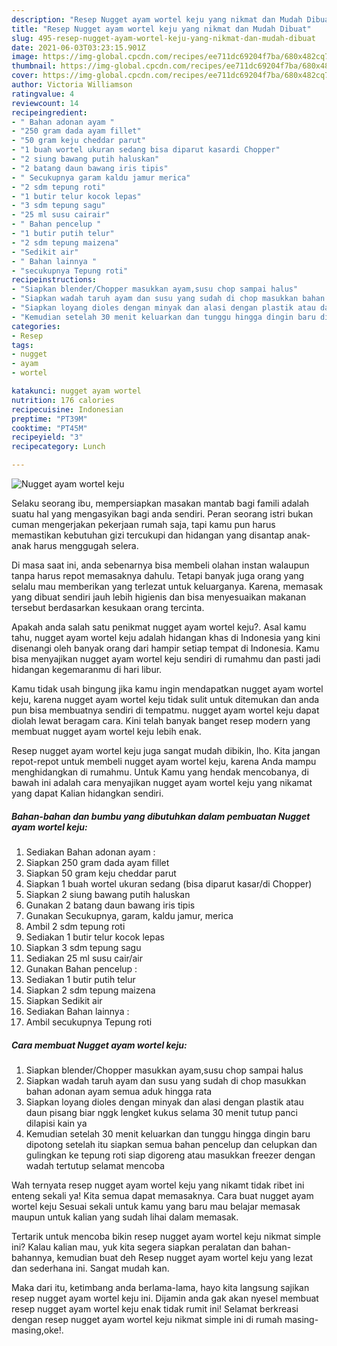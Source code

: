 ```yaml
---
description: "Resep Nugget ayam wortel keju yang nikmat dan Mudah Dibuat"
title: "Resep Nugget ayam wortel keju yang nikmat dan Mudah Dibuat"
slug: 495-resep-nugget-ayam-wortel-keju-yang-nikmat-dan-mudah-dibuat
date: 2021-06-03T03:23:15.901Z
image: https://img-global.cpcdn.com/recipes/ee711dc69204f7ba/680x482cq70/nugget-ayam-wortel-keju-foto-resep-utama.jpg
thumbnail: https://img-global.cpcdn.com/recipes/ee711dc69204f7ba/680x482cq70/nugget-ayam-wortel-keju-foto-resep-utama.jpg
cover: https://img-global.cpcdn.com/recipes/ee711dc69204f7ba/680x482cq70/nugget-ayam-wortel-keju-foto-resep-utama.jpg
author: Victoria Williamson
ratingvalue: 4
reviewcount: 14
recipeingredient:
- " Bahan adonan ayam "
- "250 gram dada ayam fillet"
- "50 gram keju cheddar parut"
- "1 buah wortel ukuran sedang bisa diparut kasardi Chopper"
- "2 siung bawang putih haluskan"
- "2 batang daun bawang iris tipis"
- " Secukupnya garam kaldu jamur merica"
- "2 sdm tepung roti"
- "1 butir telur kocok lepas"
- "3 sdm tepung sagu"
- "25 ml susu cairair"
- " Bahan pencelup "
- "1 butir putih telur"
- "2 sdm tepung maizena"
- "Sedikit air"
- " Bahan lainnya "
- "secukupnya Tepung roti"
recipeinstructions:
- "Siapkan blender/Chopper masukkan ayam,susu chop sampai halus"
- "Siapkan wadah taruh ayam dan susu yang sudah di chop masukkan bahan adonan ayam semua aduk hingga rata"
- "Siapkan loyang dioles dengan minyak dan alasi dengan plastik atau daun pisang biar nggk lengket kukus selama 30 menit tutup panci dilapisi kain ya"
- "Kemudian setelah 30 menit keluarkan dan tunggu hingga dingin baru dipotong setelah itu siapkan semua bahan pencelup dan celupkan dan gulingkan ke tepung roti siap digoreng atau masukkan freezer dengan wadah tertutup selamat mencoba"
categories:
- Resep
tags:
- nugget
- ayam
- wortel

katakunci: nugget ayam wortel 
nutrition: 176 calories
recipecuisine: Indonesian
preptime: "PT39M"
cooktime: "PT45M"
recipeyield: "3"
recipecategory: Lunch

---
```



![Nugget ayam wortel keju](https://img-global.cpcdn.com/recipes/ee711dc69204f7ba/680x482cq70/nugget-ayam-wortel-keju-foto-resep-utama.jpg)

Selaku seorang ibu, mempersiapkan masakan mantab bagi famili adalah suatu hal yang mengasyikan bagi anda sendiri. Peran seorang istri bukan cuman mengerjakan pekerjaan rumah saja, tapi kamu pun harus memastikan kebutuhan gizi tercukupi dan hidangan yang disantap anak-anak harus menggugah selera.

Di masa  saat ini, anda sebenarnya bisa membeli olahan instan walaupun tanpa harus repot memasaknya dahulu. Tetapi banyak juga orang yang selalu mau memberikan yang terlezat untuk keluarganya. Karena, memasak yang dibuat sendiri jauh lebih higienis dan bisa menyesuaikan makanan tersebut berdasarkan kesukaan orang tercinta. 



Apakah anda salah satu penikmat nugget ayam wortel keju?. Asal kamu tahu, nugget ayam wortel keju adalah hidangan khas di Indonesia yang kini disenangi oleh banyak orang dari hampir setiap tempat di Indonesia. Kamu bisa menyajikan nugget ayam wortel keju sendiri di rumahmu dan pasti jadi hidangan kegemaranmu di hari libur.

Kamu tidak usah bingung jika kamu ingin mendapatkan nugget ayam wortel keju, karena nugget ayam wortel keju tidak sulit untuk ditemukan dan anda pun bisa membuatnya sendiri di tempatmu. nugget ayam wortel keju dapat diolah lewat beragam cara. Kini telah banyak banget resep modern yang membuat nugget ayam wortel keju lebih enak.

Resep nugget ayam wortel keju juga sangat mudah dibikin, lho. Kita jangan repot-repot untuk membeli nugget ayam wortel keju, karena Anda mampu menghidangkan di rumahmu. Untuk Kamu yang hendak mencobanya, di bawah ini adalah cara menyajikan nugget ayam wortel keju yang nikamat yang dapat Kalian hidangkan sendiri.

<!--inarticleads1-->

##### Bahan-bahan dan bumbu yang dibutuhkan dalam pembuatan Nugget ayam wortel keju:

1. Sediakan  Bahan adonan ayam :
1. Siapkan 250 gram dada ayam fillet
1. Siapkan 50 gram keju cheddar parut
1. Siapkan 1 buah wortel ukuran sedang (bisa diparut kasar/di Chopper)
1. Siapkan 2 siung bawang putih haluskan
1. Gunakan 2 batang daun bawang iris tipis
1. Gunakan  Secukupnya, garam, kaldu jamur, merica
1. Ambil 2 sdm tepung roti
1. Sediakan 1 butir telur kocok lepas
1. Siapkan 3 sdm tepung sagu
1. Sediakan 25 ml susu cair/air
1. Gunakan  Bahan pencelup :
1. Sediakan 1 butir putih telur
1. Siapkan 2 sdm tepung maizena
1. Siapkan Sedikit air
1. Sediakan  Bahan lainnya :
1. Ambil secukupnya Tepung roti




<!--inarticleads2-->

##### Cara membuat Nugget ayam wortel keju:

1. Siapkan blender/Chopper masukkan ayam,susu chop sampai halus
1. Siapkan wadah taruh ayam dan susu yang sudah di chop masukkan bahan adonan ayam semua aduk hingga rata
1. Siapkan loyang dioles dengan minyak dan alasi dengan plastik atau daun pisang biar nggk lengket kukus selama 30 menit tutup panci dilapisi kain ya
1. Kemudian setelah 30 menit keluarkan dan tunggu hingga dingin baru dipotong setelah itu siapkan semua bahan pencelup dan celupkan dan gulingkan ke tepung roti siap digoreng atau masukkan freezer dengan wadah tertutup selamat mencoba




Wah ternyata resep nugget ayam wortel keju yang nikamt tidak ribet ini enteng sekali ya! Kita semua dapat memasaknya. Cara buat nugget ayam wortel keju Sesuai sekali untuk kamu yang baru mau belajar memasak maupun untuk kalian yang sudah lihai dalam memasak.

Tertarik untuk mencoba bikin resep nugget ayam wortel keju nikmat simple ini? Kalau kalian mau, yuk kita segera siapkan peralatan dan bahan-bahannya, kemudian buat deh Resep nugget ayam wortel keju yang lezat dan sederhana ini. Sangat mudah kan. 

Maka dari itu, ketimbang anda berlama-lama, hayo kita langsung sajikan resep nugget ayam wortel keju ini. Dijamin anda gak akan nyesel membuat resep nugget ayam wortel keju enak tidak rumit ini! Selamat berkreasi dengan resep nugget ayam wortel keju nikmat simple ini di rumah masing-masing,oke!.

